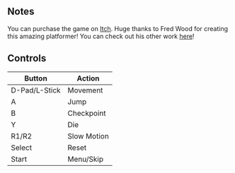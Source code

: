 ## Notes

You can purchase the game on [Itch](https://retroware.itch.io/love-3). Huge thanks to Fred Wood for creating this amazing platformer! You can check out his other work [here](https://fredtwood.com/)!

## Controls

| Button | Action |
|--|--| 
|D-Pad/L-Stick|Movement|
|A|Jump|
|B|Checkpoint|
|Y|Die|
|R1/R2|Slow Motion|
|Select|Reset|
|Start|Menu/Skip|


